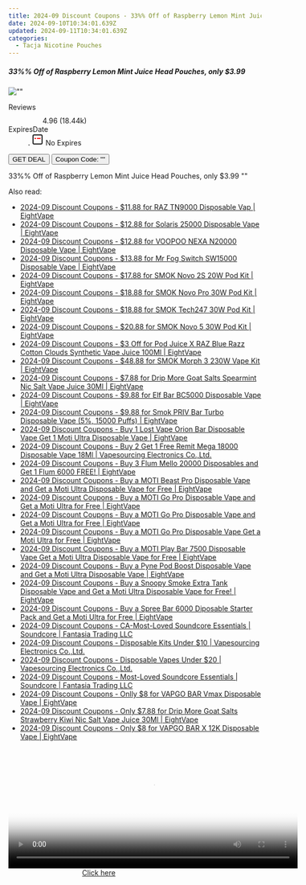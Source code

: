 ```yaml
---
title: 2024-09 Discount Coupons - 33%% Off of Raspberry Lemon Mint Juice Head Pouches, only $3.99 | Bellavapor
date: 2024-09-10T10:34:01.639Z
updated: 2024-09-11T10:34:01.639Z
categories:
  - Tacja Nicotine Pouches
---
```



<div class="max-w-4xl mx-auto grid grid-cols-1 lg:max-w-5xl lg:gap-x-20 lg:grid-cols-2">
  <div class="relative p-3 col-start-1 row-start-1 flex flex-col-reverse rounded-lg bg-gradient-to-t from-black/75 via-black/0 sm:bg-none sm:row-start-2 sm:p-0 lg:row-start-1">
    <h5 class="mt-1 text-lg font-semibold text-white sm:text-slate-900 md:text-2xl dark:sm:text-white">33%% Off of Raspberry Lemon Mint Juice Head Pouches, only $3.99</h5>
  </div>
  
  <div class="col-start-1 col-end-3 row-start-1 grid gap-4 sm:mb-6 sm:grid-cols-4 lg:col-start-2 lg:row-span-6 lg:row-end-6 lg:mb-0 lg:gap-6">
      <img src="&quot;&quot;" onClick="javascript:window.open(decodeURIComponent('%22https%3A%2F%2Fwww.shareasale.com%2Fu.cfm%3Fd%3D1105824%26m%3D122475%26u%3D4338022%22'), '_blank');void(0);" alt="&quot;&quot;" class="h-60 w-full rounded-lg object-cover sm:col-span-2 sm:h-52 lg:col-span-full" loading="lazy" />
    
  </div>
  <dl class="row-start-2 mt-4 flex items-center text-xs font-medium sm:row-start-3 sm:mt-1 md:mt-2.5 lg:row-start-2">
    <dt class="sr-only">Reviews</dt>
    <dd class="flex items-center text-indigo-600 dark:text-indigo-400">
      <svg width="24" height="24" fill="none" aria-hidden="true" class="mr-1 stroke-current dark:stroke-indigo-500">
        <path d="m12 5 2 5h5l-4 4 2.103 5L12 16l-5.103 3L9 14l-4-4h5l2-5Z" stroke-width="2" stroke-linecap="round" stroke-linejoin="round" />
      </svg>
      <span>4.96 <span class="font-normal text-slate-400">(18.44k)</span></span>
    </dd>
    <dt class="sr-only">ExpiresDate</dt>
    <dd class="flex items-center">
      <svg width="2" height="2" aria-hidden="true" fill="currentColor" class="mx-3 text-slate-300">
        <circle cx="1" cy="1" r="1" />
      </svg>
      <svg width="24" height="24" viewBox="0 0 24 24" fill="none" stroke="currentColor" stroke-width="2">
        <rect x="3" y="3" width="18" height="18" rx="2" fill="#fff" />
        <path d="M6 10L18 10" stroke="red" stroke-width="2" fill="none" />
        <path d="M10 6L10 18" stroke="#fff" stroke-width="2" fill="none" />
      </svg>
      No Expires    </dd>
  </dl>
  <div class="col-start-1 row-start-3 mt-4 self-center sm:col-start-2 sm:row-span-2 sm:row-start-2 sm:mt-0 lg:col-start-1 lg:row-start-3 lg:row-end-4 lg:mt-6">
    <button type="button" onClick="javascript:window.open(decodeURIComponent('%22https%3A%2F%2Fwww.shareasale.com%2Fu.cfm%3Fd%3D1105824%26m%3D122475%26u%3D4338022%22'), '_blank');void(0);" class="rounded-lg bg-red-600 px-3 py-2 text-sm font-medium leading-6 text-white">GET DEAL</button>
    <button type="button" onClick="javascript:window.open(decodeURIComponent('%22https%3A%2F%2Fwww.shareasale.com%2Fu.cfm%3Fd%3D1105824%26m%3D122475%26u%3D4338022%22'), '_blank');void(0);" class="border-dashed border-2 border-indigo-600 bg-green-100 text-sm leading-6 font-medium py-2 px-3 rounded-lg">Coupon Code: &quot;&quot;</button>
  </div>
  <p class="col-start-1 mt-4 text-sm leading-6 sm:col-span-2 lg:col-span-1 lg:row-start-4 lg:mt-6 dark:text-slate-400">
    33%% Off of Raspberry Lemon Mint Juice Head Pouches, only $3.99 
""  </p>
</div>




<span class="atpl-alsoreadstyle">Also read:</span>
<div><ul>
<li><a href="https://coupons.techidaily.com/coupon-1227543-share-59344-sale/"><u>2024-09 Discount Coupons - $11.88 for RAZ TN9000 Disposable Vap | EightVape</u></a></li>
<li><a href="https://coupons.techidaily.com/coupon-1227549-share-59344-sale/"><u>2024-09 Discount Coupons - $12.88 for Solaris 25000 Disposable Vape | EightVape</u></a></li>
<li><a href="https://coupons.techidaily.com/coupon-1227552-share-59344-sale/"><u>2024-09 Discount Coupons - $12.88 for VOOPOO NEXA N20000 Disposable Vape | EightVape</u></a></li>
<li><a href="https://coupons.techidaily.com/coupon-1227550-share-59344-sale/"><u>2024-09 Discount Coupons - $13.88 for Mr Fog Switch SW15000 Disposable Vape | EightVape</u></a></li>
<li><a href="https://coupons.techidaily.com/coupon-1227538-share-59344-sale/"><u>2024-09 Discount Coupons - $17.88 for SMOK Novo 2S 20W Pod Kit | EightVape</u></a></li>
<li><a href="https://coupons.techidaily.com/coupon-1227536-share-59344-sale/"><u>2024-09 Discount Coupons - $18.88 for SMOK Novo Pro 30W Pod Kit | EightVape</u></a></li>
<li><a href="https://coupons.techidaily.com/coupon-1227542-share-59344-sale/"><u>2024-09 Discount Coupons - $18.88 for SMOK Tech247 30W Pod Kit | EightVape</u></a></li>
<li><a href="https://coupons.techidaily.com/coupon-1087688-share-59344-sale/"><u>2024-09 Discount Coupons - $20.88 for SMOK Novo 5 30W Pod Kit | EightVape</u></a></li>
<li><a href="https://coupons.techidaily.com/coupon-1201886-share-59344-sale/"><u>2024-09 Discount Coupons - $3 Off for Pod Juice X RAZ Blue Razz Cotton Clouds Synthetic Vape Juice 100Ml | EightVape</u></a></li>
<li><a href="https://coupons.techidaily.com/coupon-1227539-share-59344-sale/"><u>2024-09 Discount Coupons - $48.88 for SMOK Morph 3 230W Vape Kit | EightVape</u></a></li>
<li><a href="https://coupons.techidaily.com/coupon-1226656-share-59344-sale/"><u>2024-09 Discount Coupons - $7.88 for Drip More Goat Salts Spearmint Nic Salt Vape Juice 30Ml | EightVape</u></a></li>
<li><a href="https://coupons.techidaily.com/coupon-1227545-share-59344-sale/"><u>2024-09 Discount Coupons - $9.88 for Elf Bar BC5000 Disposable Vape | EightVape</u></a></li>
<li><a href="https://coupons.techidaily.com/coupon-1081511-share-59344-sale/"><u>2024-09 Discount Coupons - $9.88 for Smok PRIV Bar Turbo Disposable Vape (5%, 15000 Puffs) | EightVape</u></a></li>
<li><a href="https://coupons.techidaily.com/coupon-1228153-share-59344-sale/"><u>2024-09 Discount Coupons - Buy 1 Lost Vape Orion Bar Disposable Vape Get 1 Moti Ultra Disposable Vape | EightVape</u></a></li>
<li><a href="https://coupons.techidaily.com/coupon-1228770-share-90958-sale/"><u>2024-09 Discount Coupons - Buy 2 Get 1 Free Remit Mega 18000 Disposable Vape 18Ml | Vapesourcing Electronics Co.,Ltd.</u></a></li>
<li><a href="https://coupons.techidaily.com/coupon-1123501-share-59344-sale/"><u>2024-09 Discount Coupons - Buy 3 Flum Mello 20000 Disposables and Get 1 Flum 6000 FREE! | EightVape</u></a></li>
<li><a href="https://coupons.techidaily.com/coupon-1228157-share-59344-sale/"><u>2024-09 Discount Coupons - Buy a MOTI Beast Pro Disposable Vape and Get a Moti Ultra Disposable Vape for Free | EightVape</u></a></li>
<li><a href="https://coupons.techidaily.com/coupon-1228158-share-59344-sale/"><u>2024-09 Discount Coupons - Buy a MOTI Go Pro Disposable Vape and Get a Moti Ultra for Free | EightVape</u></a></li>
<li><a href="https://coupons.techidaily.com/coupon-1228159-share-59344-sale/"><u>2024-09 Discount Coupons - Buy a MOTI Go Pro Disposable Vape and Get a Moti Ultra for Free | EightVape</u></a></li>
<li><a href="https://coupons.techidaily.com/coupon-1228160-share-59344-sale/"><u>2024-09 Discount Coupons - Buy a MOTI Go Pro Disposable Vape Get a Moti Ultra for Free | EightVape</u></a></li>
<li><a href="https://coupons.techidaily.com/coupon-1228156-share-59344-sale/"><u>2024-09 Discount Coupons - Buy a MOTI Play Bar 7500 Disposable Vape Get a Moti Ultra Disposable Vape for Free | EightVape</u></a></li>
<li><a href="https://coupons.techidaily.com/coupon-1228155-share-59344-sale/"><u>2024-09 Discount Coupons - Buy a Pyne Pod Boost Disposable Vape and Get a Moti Ultra Disposable Vape | EightVape</u></a></li>
<li><a href="https://coupons.techidaily.com/coupon-1228154-share-59344-sale/"><u>2024-09 Discount Coupons - Buy a Snoopy Smoke Extra Tank Disposable Vape and Get a Moti Ultra Disposable Vape for Free! | EightVape</u></a></li>
<li><a href="https://coupons.techidaily.com/coupon-1228161-share-59344-sale/"><u>2024-09 Discount Coupons - Buy a Spree Bar 6000 Diposable Starter Pack and Get a Moti Ultra for Free | EightVape</u></a></li>
<li><a href="https://coupons.techidaily.com/coupon-1225702-share-126653-sale/"><u>2024-09 Discount Coupons - CA-Most-Loved Soundcore Essentials | Soundcore | Fantasia Trading LLC</u></a></li>
<li><a href="https://coupons.techidaily.com/coupon-1100602-share-90958-sale/"><u>2024-09 Discount Coupons - Disposable Kits Under $10 | Vapesourcing Electronics Co.,Ltd.</u></a></li>
<li><a href="https://coupons.techidaily.com/coupon-1216385-share-90958-sale/"><u>2024-09 Discount Coupons - Disposable Vapes Under $20 | Vapesourcing Electronics Co.,Ltd.</u></a></li>
<li><a href="https://coupons.techidaily.com/coupon-1225701-share-126653-sale/"><u>2024-09 Discount Coupons - Most-Loved Soundcore Essentials | Soundcore | Fantasia Trading LLC</u></a></li>
<li><a href="https://coupons.techidaily.com/coupon-1226653-share-59344-sale/"><u>2024-09 Discount Coupons - Onlly $8 for VAPGO BAR Vmax Disposable Vape | EightVape</u></a></li>
<li><a href="https://coupons.techidaily.com/coupon-1226655-share-59344-sale/"><u>2024-09 Discount Coupons - Only $7.88 for Drip More Goat Salts Strawberry Kiwi Nic Salt Vape Juice 30Ml | EightVape</u></a></li>
<li><a href="https://coupons.techidaily.com/coupon-1226654-share-59344-sale/"><u>2024-09 Discount Coupons - Only $8 for VAPGO BAR X 12K Disposable Vape | EightVape</u></a></li>
</ul></div>







<ins class="adsbygoogle"
      style="display:block"
      data-ad-client="ca-pub-7571918770474297"
      data-ad-slot="8358498916"
      data-ad-format="auto"
      data-full-width-responsive="true"></ins>
    




<!-- affiliate ads begin -->
<span id="1983474">
					<video width="576" height="240" style="cursor:pointer"
           poster="//a.impactradius-go.com/display-clicktoplayimage/1983474.png"
           onclick="if(!this.playClicked){this.play();this.setAttribute('controls',true);this.playClicked=true;}">
	   <source src="//a.impactradius-go.com/display-ad/22993-1983474">
	   <img src="//a.impactradius-go.com/display-clicktoplayimage/1983474.png" style="border: none; height: 100%; width: 100%; object-fit: contain">
	</video>
	<div style="width:360px;text-align:center"><a href="javascript:window.open(decodeURIComponent('https%3A%2F%2Fhomestyler.sjv.io%2Fc%2F5597632%2F1983474%2F22993'), '_blank');void(0);">Click here</a></div>
</span>
<img height="0" width="0" src="https://imp.pxf.io/i/5597632/1983474/22993" style="position:absolute;visibility:hidden;" border="0" />
<!-- affiliate ads end -->



